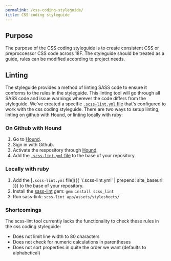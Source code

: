 ```yaml
---
permalink: /css-coding-styleguide/
title: CSS coding styleguide
---
```


## Purpose
The purpose of the CSS coding styleguide is to create consistent CSS or preproccessor CSS code across 18F. The styleguide should be treated as a guide, rules can be modified according to project needs.

## Linting
The styleguide provides a method of linting SASS code to ensure it conforms to the rules in the styleguide. This linting tool will go through all SASS code and issue warnings wherever the code differs from the styleguide. We've created a specific [`.scss-lint.yml` file](https://raw.githubusercontent.com/18F/frontend/18f-pages-staging/.scss-lint.yml) that's configured to work with the css coding styleguide. There are two ways to setup linting, linting on github with Hound, or linting locally with ruby:

### On Github with Hound
1. Go to [Hound](https://houndci.com/).
2. Sign in with Github.
3. Activate the respository through [Hound](https://houndci.com/repos).
4. Add the [`.scss-lint.yml` file](https://raw.githubusercontent.com/18F/frontend/18f-pages-staging/.scss-lint.yml) to the base of your repository.

### Locally with ruby
1. Add the [`.scss-lint.yml` file]({{ '/.scss-lint.yml' | prepend: site_baseurl }}) to the base of your repository.
2. Install the [sass-lint](https://github.com/brigade/scss-lint) gem: `gem install scss_lint`
3. Run sass-link: `scss-lint app/assets/stylesheets/`

### Shortcomings
The scss-lint tool currently lacks the functionality to check these rules in the css coding styleguide:
- Does not limit line width to 80 characters
- Does not check for numeric calculations in parentheses
- Does not sort properties in quite the order we want (defaults to alphabetical)
